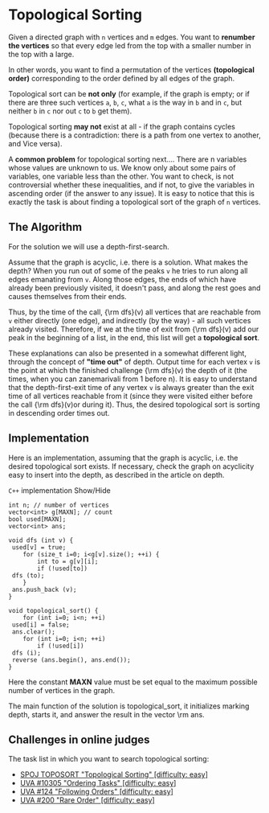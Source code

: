 <!--?title Topological Sorting -->
#  Topological Sorting

Given a directed graph with `n` vertices and `m` edges. You want to **renumber the vertices** so that every edge led from the top with a smaller number in the top with a large.

In other words, you want to find a permutation of the vertices **(topological order)** corresponding to the order defined by all edges of the graph.

Topological sort can be **not only** (for example, if the graph is empty; or if there are three such vertices `a`, `b`, `c`, what `a` is the way in `b` and in `c`, but neither `b` in `c` nor out `c` to `b` get them).

Topological sorting **may not** exist at all - if the graph contains cycles (because there is a contradiction: there is a path from one vertex to another, and Vice versa).

A **common problem** for topological sorting next.... There are n variables whose values are unknown to us. We know only about some pairs of variables, one variable less than the other. You want to check, is not controversial whether these inequalities, and if not, to give the variables in ascending order (if the answer to any issue). It is easy to notice that this is exactly the task is about finding a topological sort of the graph of `n` vertices.

## The Algorithm

For the solution we will use a depth-first-search.

Assume that the graph is acyclic, i.e. there is a solution. What makes the depth? When you run out of some of the peaks `v` he tries to run along all edges emanating from `v`. Along those edges, the ends of which have already been previously visited, it doesn't pass, and along the rest goes and causes themselves from their ends.

Thus, by the time of the call, {\rm dfs}(v) all vertices that are reachable from `v` either directly (one edge), and indirectly (by the way) - all such vertices already visited. Therefore, if we at the time of exit from {\rm dfs}(v) add our peak in the beginning of a list, in the end, this list will get a **topological sort**.

These explanations can also be presented in a somewhat different light, through the concept of **"time out"** of depth. Output time for each vertex `v` is the point at which the finished challenge {\rm dfs}(v) the depth of it (the times, when you can zanemarivali from 1 before n). It is easy to understand that the depth-first-exit time of any vertex `v` is always greater than the exit time of all vertices reachable from it (since they were visited either before the call {\rm dfs}(v)or during it). Thus, the desired topological sort is sorting in descending order times out.

## Implementation

Here is an implementation, assuming that the graph is acyclic, i.e. the desired topological sort exists. If necessary, check the graph on acyclicity easy to insert into the depth, as described in the article on depth.

`C++` implementation <span class="toggle-code">Show/Hide</span>

    int n; // number of vertices
    vector<int> g[MAXN]; // count
    bool used[MAXN];
    vector<int> ans;
     
    void dfs (int v) {
     used[v] = true;
	    for (size_t i=0; i<g[v].size(); ++i) {
		    int to = g[v][i];
		    if (!used[to])
     dfs (to);
	    }
     ans.push_back (v);
    }
     
    void topological_sort() {
	    for (int i=0; i<n; ++i)
     used[i] = false;
     ans.clear();
	    for (int i=0; i<n; ++i)
		    if (!used[i])
     dfs (i);
     reverse (ans.begin(), ans.end());
    }

Here the constant **MAXN** value must be set equal to the maximum possible number of vertices in the graph.

The main function of the solution is topological_sort, it initializes marking depth, starts it, and answer the result in the vector \rm ans.

## Challenges in online judges

The task list in which you want to search topological sorting:

- [SPOJ TOPOSORT "Topological Sorting" [difficulty: easy]](http://www.spoj.com/problems/TOPOSORT/)
- [UVA #10305 "Ordering Tasks" [difficulty: easy]](https://z5h64q92x9.net/proxy_u/ru-en.en/uva.onlinejudge.org/index.php?option=onlinejudge&page=show_problem&problem=1246)
- [UVA #124 "Following Orders" [difficulty: easy]](https://z5h64q92x9.net/proxy_u/ru-en.en/uva.onlinejudge.org/index.php?option=onlinejudge&page=show_problem&problem=60)
- [UVA #200 "Rare Order" [difficulty: easy]](https://z5h64q92x9.net/proxy_u/ru-en.en/uva.onlinejudge.org/index.php?option=onlinejudge&page=show_problem&problem=136)
